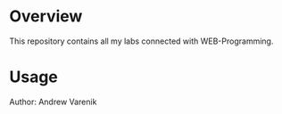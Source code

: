 # Overview
This repository contains all my labs connected with WEB-Programming.
# Usage
Author: Andrew Varenik
